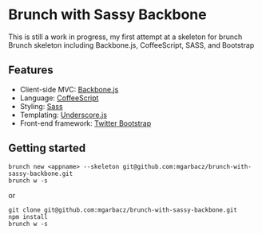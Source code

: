 # Brunch with Sassy Backbone

This is still a work in progress, my first attempt at a skeleton for brunch
Brunch skeleton including Backbone.js, CoffeeScript, SASS, and Bootstrap

## Features
- Client-side MVC: [Backbone.js](http://backbonejs.org/)
- Language: [CoffeeScript](http://coffeescript.org/)
- Styling: [Sass](http://sass-lang.com/)
- Templating: [Underscore.js](http://underscorejs.org/)
- Front-end framework: [Twitter Bootstrap](http://twitter.github.com/bootstrap/)


## Getting started
    brunch new <appname> --skeleton git@github.com:mgarbacz/brunch-with-sassy-backbone.git
    brunch w -s

or

    git clone git@github.com:mgarbacz/brunch-with-sassy-backbone.git
    npm install
    brunch w -s
